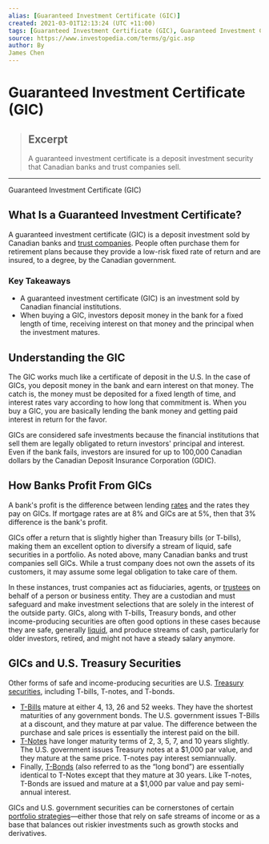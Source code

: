 ```yaml
---
alias: [Guaranteed Investment Certificate (GIC)]
created: 2021-03-01T12:13:24 (UTC +11:00)
tags: [Guaranteed Investment Certificate (GIC), Guaranteed Investment Certificate (GIC)]
source: https://www.investopedia.com/terms/g/gic.asp
author: By
James Chen
---
```


# Guaranteed Investment Certificate (GIC)

> ## Excerpt
> A guaranteed investment certificate is a deposit investment security that Canadian banks and trust companies sell.

---

Guaranteed Investment Certificate (GIC)
## What Is a Guaranteed Investment Certificate?

A guaranteed investment certificate (GIC) is a deposit investment sold by Canadian banks and [trust companies](https://www.investopedia.com/terms/t/trustcompany.asp). People often purchase them for retirement plans because they provide a low-risk fixed rate of return and are insured, to a degree, by the Canadian government.

### Key Takeaways

-   A guaranteed investment certificate (GIC) is an investment sold by Canadian financial institutions.
-   When buying a GIC, investors deposit money in the bank for a fixed length of time, receiving interest on that money and the principal when the investment matures.

## Understanding the GIC

The GIC works much like a certificate of deposit in the U.S. In the case of GICs, you deposit money in the bank and earn interest on that money. The catch is, the money must be deposited for a fixed length of time, and interest rates vary according to how long that commitment is. When you buy a GIC, you are basically lending the bank money and getting paid interest in return for the favor.

GICs are considered safe investments because the financial institutions that sell them are legally obligated to return investors' principal and interest. Even if the bank fails, investors are insured for up to 100,000 Canadian dollars by the Canadian Deposit Insurance Corporation (GDIC).

## How Banks Profit From GICs

A bank's profit is the difference between lending [rates](https://www.investopedia.com/terms/m/mortgage-rate.asp) and the rates they pay on GICs. If mortgage rates are at 8% and GICs are at 5%, then that 3% difference is the bank's profit.

GICs offer a return that is slightly higher than Treasury bills (or T-bills), making them an excellent option to diversify a stream of liquid, safe securities in a portfolio. As noted above, many Canadian banks and trust companies sell GICs. While a trust company does not own the assets of its customers, it may assume some legal obligation to take care of them.

In these instances, trust companies act as fiduciaries, agents, or [trustees](https://www.investopedia.com/terms/t/trustee.asp) on behalf of a person or business entity. They are a custodian and must safeguard and make investment selections that are solely in the interest of the outside party. GICs, along with T-bills, Treasury bonds, and other income-producing securities are often good options in these cases because they are safe, generally [liquid](https://www.investopedia.com/terms/l/liquidasset.asp), and produce streams of cash, particularly for older investors, retired, and might not have a steady salary anymore.

## GICs and U.S. Treasury Securities

Other forms of safe and income-producing securities are U.S. [Treasury securities](https://www.investopedia.com/articles/investing/073113/introduction-treasury-securities.asp), including T-bills, T-notes, and T-bonds.

-   [T-Bills](https://www.investopedia.com/terms/t/treasurybill.asp) mature at either 4, 13, 26 and 52 weeks. They have the shortest maturities of any government bonds. The U.S. government issues T-Bills at a discount, and they mature at par value. The difference between the purchase and sale prices is essentially the interest paid on the bill.
-   [T-Notes](https://www.investopedia.com/terms/t/treasurynote.asp) have longer maturity terms of 2, 3, 5, 7, and 10 years slightly. The U.S. government issues Treasury notes at a $1,000 par value, and they mature at the same price. T-notes pay interest semiannually.
-   Finally, [T-Bonds](https://www.investopedia.com/terms/t/treasurybond.asp) (also referred to as the “long bond”) are essentially identical to T-Notes except that they mature at 30 years. Like T-notes, T-Bonds are issued and mature at a $1,000 par value and pay semi-annual interest.

GICs and U.S. government securities can be cornerstones of certain [portfolio strategies](https://www.investopedia.com/terms/p/portfoliomanagement.asp)—either those that rely on safe streams of income or as a base that balances out riskier investments such as growth stocks and derivatives.
